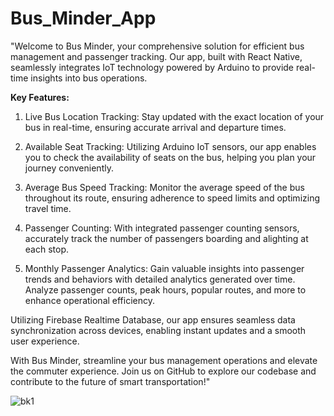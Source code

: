# Bus_Minder_App

"Welcome to Bus Minder, your comprehensive solution for efficient bus management and passenger tracking. Our app, built with React Native, seamlessly integrates IoT technology powered by Arduino to provide real-time insights into bus operations.

**Key Features:**

1. Live Bus Location Tracking: Stay updated with the exact location of your bus in real-time, ensuring accurate arrival and departure times.

2. Available Seat Tracking: Utilizing Arduino IoT sensors, our app enables you to check the availability of seats on the bus, helping you plan your journey conveniently.

3. Average Bus Speed Tracking: Monitor the average speed of the bus throughout its route, ensuring adherence to speed limits and optimizing travel time.

4. Passenger Counting: With integrated passenger counting sensors, accurately track the number of passengers boarding and alighting at each stop.

5. Monthly Passenger Analytics: Gain valuable insights into passenger trends and behaviors with detailed analytics generated over time. Analyze passenger counts, peak hours, popular routes, and more to enhance operational efficiency.

Utilizing Firebase Realtime Database, our app ensures seamless data synchronization across devices, enabling instant updates and a smooth user experience.

With Bus Minder, streamline your bus management operations and elevate the commuter experience. Join us on GitHub to explore our codebase and contribute to the future of smart transportation!"

![bk1](https://github.com/heshant3/Bus_Minder_App/assets/55088720/f12a5847-b75e-4a63-866f-0f464f08cf16)

 
